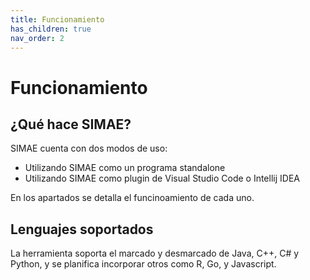 ```yaml
---
title: Funcionamiento
has_children: true
nav_order: 2
---
```

# Funcionamiento

## ¿Qué hace SIMAE?

SIMAE cuenta con dos modos de uso:

* Utilizando SIMAE como un programa standalone
* Utilizando SIMAE como plugin de Visual Studio Code o Intellij IDEA

En los apartados se detalla el funcinoamiento de cada uno.

## Lenguajes soportados

La herramienta soporta el marcado y desmarcado de Java, C++, C# y Python, y se planifica incorporar otros como R, Go, y Javascript.

